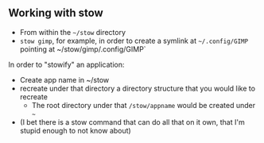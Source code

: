 Working with stow
-----------------


* From within the `~/stow` directory
* `stow gimp`, for example, in order to create a symlink at `~/.config/GIMP`
  pointing at ~/stow/gimp/.config/GIMP`


In order to "stowify" an application:

* Create app name in ~/stow
* recreate under that directory a directory structure that you would like to recreate
    * The root directory under that `/stow/appname` would be created under `~`
* (I bet there is a stow command that can do all that on it own, that I'm stupid 
  enough to not know about)